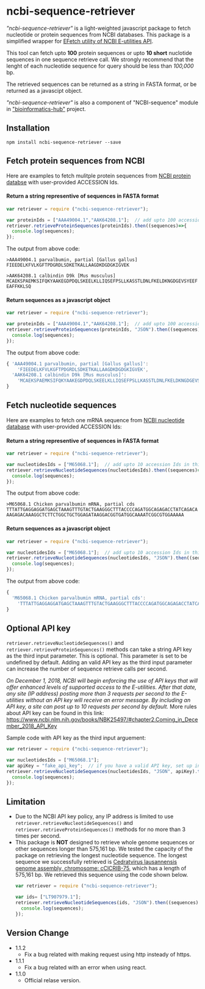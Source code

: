 # ncbi-sequence-retriever
*"ncbi-sequence-retriever"* is a light-weighted javascript package to fetch nucleotide or protein sequences from NCBI databases. This package is a simplified wrapper for [EFetch utility of NCBI E-utilities API](https://www.ncbi.nlm.nih.gov/books/NBK25499/#chapter4.EFetch). 

This tool can fetch upto **100** protein sequences or  upto **10 short** nuclotide sequences in one sequence retrieve call. We strongly recommend that the lenght of each nucleotide sequence for query should be less than *100,000* bp.

The retrieved sequences can be returned as a string in FASTA format, or be returned as a javascipt object.

*"ncbi-sequence-retriever"* is also a component of "NCBI-sequence" module in ["bioinformatics-hub"](https://www.npmjs.com/package/bioinformatics-hub) project.

## Installation
```
npm install ncbi-sequence-retriever --save
```

## Fetch **protein** sequences from NCBI
Here are examples to fetch mulitple protein sequences from [NCBI protein databse](https://www.ncbi.nlm.nih.gov/protein/) with user-provided ACCESSION Ids.

#### Return a string representive of sequences in FASTA format 
```js
var retriever = require ("ncbi-sequence-retriever");

var proteinIds = ["AAA49004.1","AAK64208.1"];  // add upto 100 accession Ids in this array
retriever.retrieveProteinSequences(proteinIds).then((sequences)=>{
  console.log(sequences);
});
```
The output from above code: 
```
>AAA49004.1 parvalbumin, partial [Gallus gallus]
FIEEDELKFVLKGFTPDGRDLSDKETKALLAAGDKDGDGKIGVEK

>AAK64208.1 calbindin D9k [Mus musculus]
MCAEKSPAEMKSIFQKYAAKEGDPDQLSKEELKLLIQSEFPSLLKASSTLDNLFKELDKNGDGEVSYEEF
EAFFKKLSQ
```
#### Return sequences as a javascript object
```js
var retriever = require ("ncbi-sequence-retriever");

var proteinIds = ["AAA49004.1","AAK64208.1"];  // add upto 100 accession Ids in this array
retriever.retrieveProteinSequences(proteinIds, "JSON").then((sequences)=>{
  console.log(sequences);
});
```
The output from above code: 
```js
{ 'AAA49004.1 parvalbumin, partial [Gallus gallus]': 
    'FIEEDELKFVLKGFTPDGRDLSDKETKALLAAGDKDGDGKIGVEK',
  'AAK64208.1 calbindin D9k [Mus musculus]':
    'MCAEKSPAEMKSIFQKYAAKEGDPDQLSKEELKLLIQSEFPSLLKASSTLDNLFKELDKNGDGEVSYEEFEAFFKKLSQ' 
}
```

## Fetch **nucleotide** sequences
Here are examples to fetch one mRNA sequence from [NCBI nucleotide database](https://www.ncbi.nlm.nih.gov/nuccore/) with user-provided ACCESSION Ids:

#### Return a string representive of sequences in FASTA format 
```js
var retriever = require ("ncbi-sequence-retriever");

var nucleotidesIds = ["M65068.1"];  // add upto 10 accession Ids in this array
retriever.retrieveNucleotideSequences(nucleotidesIds).then((sequences)=>{
  console.log(sequences);
});
```
The output from above code: 
```
>M65068.1 Chicken parvalbumin mRNA, partial cds
TTTATTGAGGAGGATGAGCTAAAGTTTGTACTGAAGGGCTTTACCCCAGATGGCAGAGACCTATCAGACA
AAGAGACAAAGGCTCTTCTGGCTGCTGGAGATAAGGACGGTGATGGCAAAATCGGCGTGGAAAAA
```
#### Return sequences as a javascript object
```js
var retriever = require ("ncbi-sequence-retriever");

var nucleotidesIds = ["M65068.1"];  // add upto 10 accession Ids in this array
retriever.retrieveNucleotideSequences(nucleotidesIds, "JSON").then((sequences)=>{
  console.log(sequences);
});
```
The output from above code: 
```js
{
  'M65068.1 Chicken parvalbumin mRNA, partial cds': 
    'TTTATTGAGGAGGATGAGCTAAAGTTTGTACTGAAGGGCTTTACCCCAGATGGCAGAGACCTATCAGACAAAGAGACAAAGGCTCTTCTGGCTGCTGGAGATAAGGACGGTGATGGCAAAATCGGCGTGGAAAAA' 
}
```

## Optional API key
`retriever.retrieveNucleotideSequences()` and `retriever.retrieveProteinSequences()` methods can take a string API key as the third input parameter. This is optional. This parameter is set to be undefined by default. Adding an valid API key as the third input parameter can increase the number of sequence retrieve calls per second.

*On December 1, 2018, NCBI will begin enforcing the use of API keys that will offer enhanced levels of supported access to the E-utilities. After that date, any site (IP address) posting more than 3 requests per second to the E-utilities without an API key will receive an error message. By including an API key, a site can post up to 10 requests per second by default.* More rules about API key can be found in this link: https://www.ncbi.nlm.nih.gov/books/NBK25497/#chapter2.Coming_in_December_2018_API_Key

Sample code with API key as the third input arguement:
```js
var retriever = require ("ncbi-sequence-retriever");

var nucleotidesIds = ["M65068.1"];  
var apiKey = "fake_api_key";  // if you have a valid API key, set up in this line.
retriever.retrieveNucleotideSequences(nucleotidesIds, "JSON", apiKey).then((sequences)=>{
  console.log(sequences);
});
```

## Limitation
* Due to the NCBI API key policy, any IP address is limited to use `retriever.retrieveNucleotideSequences()` and `retriever.retrieveProteinSequences()` methods for no more than 3 times per second.
* This package is **NOT** designed to retrieve whole genome sequences or other sequences longer than 575,161 bp. 
We tested the capacity of the package on retrieving the longest nucleotide sequence. The longest sequence we successfully retrieved is 
[Cedratvirus lausannensis genome assembly, chromosome: cClCRIB-75](https://www.ncbi.nlm.nih.gov/nuccore/LT907979.1), which has a length of 575,161 bp. We retrieved this sequence using the code shown below.
  ```js
  var retriever = require ("ncbi-sequence-retriever");

  var ids= ["LT907979.1"];
  retriever.retrieveNucleotideSequences(ids, "JSON").then((sequences)=>{
    console.log(sequences);
  });
  ```
## Version Change
- 1.1.2
  - Fix a bug related with making request using http insteady of https.
- 1.1.1 
  - Fix a bug related with an error when using react.
- 1.1.0 
  - Official relase version.
